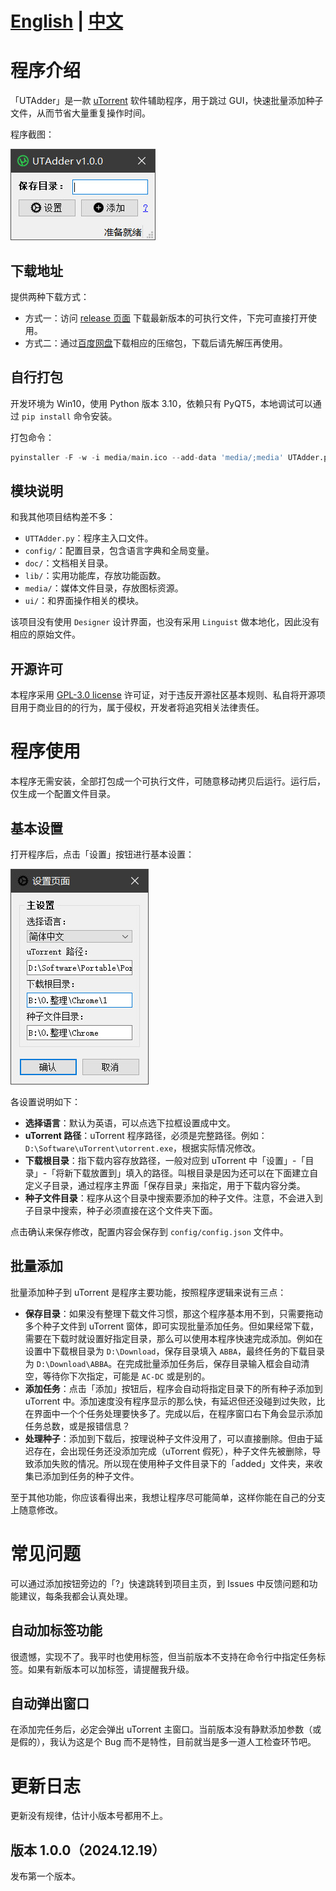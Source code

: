 # [English](https://github.com/hxz393/UTAdder/blob/main/doc/README_EN.md) | [中文](https://github.com/hxz393/UTAdder/blob/main/README.md)

# 程序介绍

「UTAdder」是一款 [uTorrent](utorrent.com) 软件辅助程序，用于跳过 GUI，快速批量添加种子文件，从而节省大量重复操作时间。

程序截图：

![main_window](doc/main.jpg)

## 下载地址

提供两种下载方式：

- 方式一：访问 [release 页面](https://github.com/hxz393/UTAdder/releases) 下载最新版本的可执行文件，下完可直接打开使用。
- 方式二：通过[百度网盘](https://pan.baidu.com/s/1RK7uBqaqgqJHLJbadXI48g?pwd=6666)下载相应的压缩包，下载后请先解压再使用。

## 自行打包

开发环境为 Win10，使用 Python 版本 3.10，依赖只有 PyQT5，本地调试可以通过 `pip install` 命令安装。

打包命令：

```python
pyinstaller -F -w -i media/main.ico --add-data 'media/;media' UTAdder.py
```

## 模块说明

和我其他项目结构差不多：

- `UTTAdder.py`：程序主入口文件。
- `config/`：配置目录，包含语言字典和全局变量。
- `doc/`：文档相关目录。
- `lib/`：实用功能库，存放功能函数。
- `media/`：媒体文件目录，存放图标资源。
- `ui/`：和界面操作相关的模块。

该项目没有使用 `Designer` 设计界面，也没有采用 `Linguist` 做本地化，因此没有相应的原始文件。

## 开源许可

本程序采用 [GPL-3.0 license](https://github.com/hxz393/UTAdder/blob/master/LICENSE) 许可证，对于违反开源社区基本规则、私自将开源项目用于商业目的的行为，属于侵权，开发者将追究相关法律责任。



# 程序使用

本程序无需安装，全部打包成一个可执行文件，可随意移动拷贝后运行。运行后，仅生成一个配置文件目录。

## 基本设置

打开程序后，点击「设置」按钮进行基本设置：

![settings](doc/setup.jpg)

各设置说明如下：

- **选择语言**：默认为英语，可以点选下拉框设置成中文。
- **uTorrent 路径**：uTorrent 程序路径，必须是完整路径。例如：`D:\Software\uTorrent\utorrent.exe`，根据实际情况修改。
- **下载根目录**：指下载内容存放路径，一般对应到 uTorrent 中「设置」-「目录」-「将新下载放置到」填入的路径。叫根目录是因为还可以在下面建立自定义子目录，通过程序主界面「保存目录」来指定，用于下载内容分类。
- **种子文件目录**：程序从这个目录中搜索要添加的种子文件。注意，不会进入到子目录中搜索，种子必须直接在这个文件夹下面。

点击确认来保存修改，配置内容会保存到 `config/config.json` 文件中。

## 批量添加

批量添加种子到 uTorrent 是程序主要功能，按照程序逻辑来说有三点：

- **保存目录**：如果没有整理下载文件习惯，那这个程序基本用不到，只需要拖动多个种子文件到 uTorrent 窗体，即可实现批量添加任务。但如果经常下载，需要在下载时就设置好指定目录，那么可以使用本程序快速完成添加。例如在设置中下载根目录为 `D:\Download`，保存目录填入 `ABBA`，最终任务的下载目录为 `D:\Download\ABBA`。在完成批量添加任务后，保存目录输入框会自动清空，等待你下次指定，可能是 `AC-DC` 或是别的。
- **添加任务**：点击「添加」按钮后，程序会自动将指定目录下的所有种子添加到 uTorrent 中。添加速度没有程序显示的那么快，有延迟但还没碰到过失败，比在界面中一个个任务处理要快多了。完成以后，在程序窗口右下角会显示添加任务总数，或是报错信息？
- **处理种子**：添加到下载后，按理说种子文件没用了，可以直接删除。但由于延迟存在，会出现任务还没添加完成（uTorrent 假死），种子文件先被删除，导致添加失败的情况。所以现在使用种子文件目录下的「added」文件夹，来收集已添加到任务的种子文件。

至于其他功能，你应该看得出来，我想让程序尽可能简单，这样你能在自己的分支上随意修改。



# 常见问题

可以通过添加按钮旁边的「?」快速跳转到项目主页，到 Issues 中反馈问题和功能建议，每条我都会认真处理。

## 自动加标签功能

很遗憾，实现不了。我平时也使用标签，但当前版本不支持在命令行中指定任务标签。如果有新版本可以加标签，请提醒我升级。

## 自动弹出窗口

在添加完任务后，必定会弹出 uTorrent 主窗口。当前版本没有静默添加参数（或是假的），我认为这是个 Bug 而不是特性，目前就当是多一道人工检查环节吧。



# 更新日志

更新没有规律，估计小版本号都用不上。

## 版本 1.0.0（2024.12.19）

发布第一个版本。